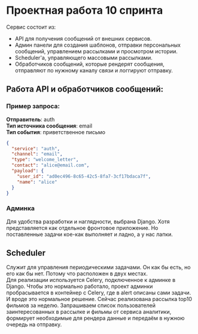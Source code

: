 # Проектная работа 10 спринта
Сервис состоит из:  
- API для получения сообщений от внешних сервисов.  
- Админ панели для создания шаблонов, отправки персональных сообщений, управлением рассылками и просмотром истории.
- Scheduler'а, управляющего массовыми рассылками.
- Обработчиков сообщений, которые рендерят сообщения, отправляют по нужному каналу связи и логгируют отправку.

## Работа API и обработчиков сообщений:
### Пример запроса:
**Отправитель**: auth  
**Тип источника сообщения**: email   
**Тип события**: приветственное письмо  
```json
{
  "service": "auth",
  "channel": "email",
  "type": "welcome_letter",
  "contact": "alice@email.com",
  "payload": {
    "user_id": "ad0ec496-8c65-42c5-8fa7-3cf17bdaca7f",
    "name": "alice"
  }
}
```

### Админка
Для удобства разработки и наглядности, выбрана Django. Хотя представляется как отдельное фронтовое приложение.
Но поставленные задачи кое-как выполняет и ладно, а у нас лапки.

## Scheduler
Служит для управления периодическими задачами. Он как бы есть, но его как бы нет. Потому что расположен в двух местах.  
Для реализации используется Celery, подключенное к админке в Django. Чтобы это нормально работало, 
проект админки пробрасывается в контейнер с Celery, где в alert описаны сами задачи. И вроде это нормальное решение. 
Сейчас реализована рассылка top10 фильмов за неделю. Запрашиваем список пользователей заинтересованных в рассылке
и фильмы от сервиса аналитики, формирует необходимые для рендера данные и передаём в нужною очередь на отправку.   
